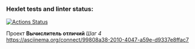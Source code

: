 ### Hexlet tests and linter status:
[![Actions Status](https://github.com/tolkunio/frontend-project-46/actions/workflows/hexlet-check.yml/badge.svg)](https://github.com/tolkunio/frontend-project-46/actions)

Проект **Вычислитель отличий** 
*Шаг 4*
 https://asciinema.org/connect/99808a38-2010-4047-a59e-d9337e8ffac7
